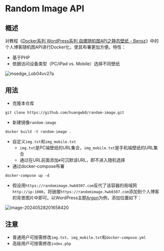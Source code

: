 # Random Image API


## 概述

对教程《[Docker系列 WordPress系列 自建随机图API之静态壁纸 - Bensz](https://blognas.hwb0307.com/linux/docker/1363)》中的个人博客随机图API进行Docker化，使其布署更加方便。特性：

+ 基于PHP
+ 依据访问设备类型（PC/iPad vs. Mobile）选择不同壁纸

![msedge_Lob04vv27a](https://chevereto.hwb0307.com/images/2024/05/28/msedge_Lob04vv27a.jpg)

## 用法

+ 克隆本仓库

```shell
git clone https://github.com/huangwb8/random-image.git
```

+ 新建镜像`random-image`

```shell
docker build -t random-image .
```

+ 自定义`img.txt`和`img_mobile.txt`
  + `img.txt`是PC端壁纸的URL集合，`img_mobile.txt`是手机端壁纸的URL集合
  + 通过在URL前面添加`#`可沉默该URL，即不进入随机选择
+ 通过docker-compose布署

```shell
docker-compose up -d
```

+ 假设用`https://randomimage.hwb0307.com`反代了该容器的局域网`http://ip:1000`，将链接`https://randomimage.hwb0307.com`添加到个人博客的背景图片中即可。以WordPress主题[Argon](https://github.com/solstice23/argon-theme)为例，添加位置如下：

![image-20240528201658420](https://chevereto.hwb0307.com/images/2024/05/28/image-20240528201658420.png)

## 注意

+ 普通用户可按需修改`img.txt`、`img_mobile.txt`和`docker-compose.yml`
+ 高级用户可按需修改`index.php`
